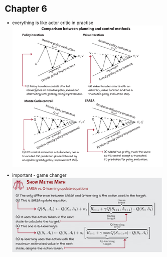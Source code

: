 # Chapter 6

* everything is like actor critic in practise
![](./assets/l6_p1.png)

* important - game changer
![](./assets/l6_p2.png)




